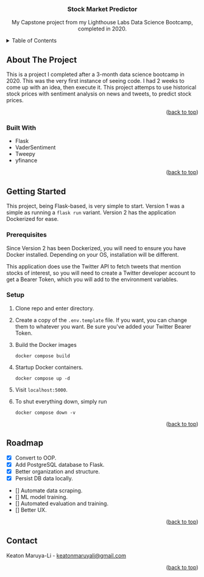 <div align="center">
  <h3 align="center">Stock Market Predictor</h3>

  <p align="center">
    My Capstone project from my Lighthouse Labs Data Science Bootcamp, completed in 2020.
  </p>
</div>



<!-- TABLE OF CONTENTS -->
<details>
  <summary>Table of Contents</summary>
  <ol>
    <li>
      <a href="#about-the-project">About The Project</a>
      <ul>
        <li><a href="#built-with">Built With</a></li>
      </ul>
    </li>
    <li>
      <a href="#getting-started">Getting Started</a>
      <ul>
        <li><a href="#prerequisites">Prerequisites</a></li>
        <li><a href="#installation">Setup</a></li>
      </ul>
    </li>
    <li><a href="#roadmap">Roadmap</a></li>
    <li><a href="#contact">Contact</a></li>
  </ol>
</details>



<!-- ABOUT THE PROJECT -->
## About The Project

This is a project I completed after a 3-month data science bootcamp in 2020. This was the
very first instance of seeing code. I had 2 weeks to come up with an idea, then execute it.
This project attemps to use historical stock prices with sentiment analysis on news and tweets, to predict stock prices.


<p align="right">(<a href="#readme-top">back to top</a>)</p>



### Built With

* Flask
* VaderSentiment
* Tweepy
* yfinance

<p align="right">(<a href="#readme-top">back to top</a>)</p>



<!-- GETTING STARTED -->
## Getting Started

This project, being Flask-based, is very simple to start. Version 1 was a simple as running
a `flask run` variant. Version 2 has the application Dockerized for ease.

### Prerequisites

Since Version 2 has been Dockerized, you will need to ensure you have Docker installed.
Depending on your OS, installation will be different.

This application does use the Twitter API to fetch tweets that mention stocks of interest,
so you will need to create a Twitter developer account to get a Bearer Token, which you
will add to the environment variables.

### Setup

1. Clone repo and enter directory.

2. Create a copy of the `.env.template` file. If you want, you can change them to whatever
you want. Be sure you've added your Twitter Bearer Token.

3. Build the Docker images
   ```
   docker compose build
   ```

4. Startup Docker containers.
   ```
   docker compose up -d
   ```

5. Visit `localhost:5000`.

6. To shut everything down, simply run
   ```
   docker compose down -v
   ```

<p align="right">(<a href="#readme-top">back to top</a>)</p>



<!-- ROADMAP -->
## Roadmap

- [x] Convert to OOP.
- [x] Add PostgreSQL database to Flask.
- [x] Better organization and structure.
- [x] Persist DB data locally.
- [] Automate data scraping.
- [] ML model training.
- [] Automated evaluation and training.
- [] Better UX.

<p align="right">(<a href="#readme-top">back to top</a>)</p>



<!-- CONTACT -->
## Contact

Keaton Maruya-Li - keatonmaruyali@gmail.com


<p align="right">(<a href="#readme-top">back to top</a>)</p>
